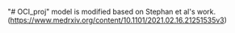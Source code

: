 "# OCI_proj" 
model is modified based on Stephan et al's work. (https://www.medrxiv.org/content/10.1101/2021.02.16.21251535v3)
